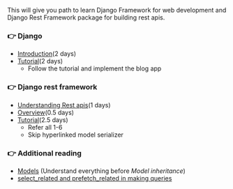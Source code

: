 This will give you path to learn Django Framework for web development and Django Rest Framework package for building rest apis.

### :point_right: Django
* [Introduction](https://www.edureka.co/blog/django-tutorial/#webapp)(2 days)
* [Tutorial](https://realpython.com/get-started-with-django-1/#showcase-your-projects)(2 days)
    * Follow the tutorial and implement the blog app

### :point_right: Django rest framework
* [Understanding Rest apis](https://www.smashingmagazine.com/2018/01/understanding-using-rest-api/)(1 days)
* [Overview](https://www.django-rest-framework.org/tutorial/quickstart/)(0.5 days)
* [Tutorial](https://www.django-rest-framework.org/tutorial/1-serialization/)(2.5 days)
    * Refer all 1-6
    * Skip hyperlinked model serializer

### :point_right: Additional reading
* [Models](https://docs.djangoproject.com/en/3.1/topics/db/models/) (Understand everything before *Model inheritance*)
* [select_related and prefetch_related in making queries](https://medium.com/better-programming/django-select-related-and-prefetch-related-f23043fd635d)